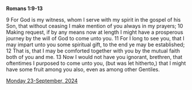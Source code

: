 **Romans 1:9-13**

9 For God is my witness, whom I serve with my spirit in the gospel of his Son, that without ceasing I make mention of you always in my prayers; 10 Making request, if by any means now at length I might have a prosperous journey by the will of God to come unto you. 11 For I long to see you, that I may impart unto you some spiritual gift, to the end ye may be established; 12 That is, that I may be comforted together with you by the mutual faith both of you and me. 13 Now I would not have you ignorant, brethren, that oftentimes I purposed to come unto you, (but was let hitherto,) that I might have some fruit among you also, even as among other Gentiles.

[Monday 23-September, 2024](https://getbible.life/kjv/Romans/1/9-13)
